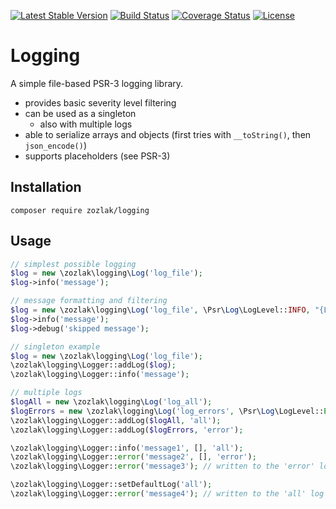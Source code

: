 [![Latest Stable Version](https://poser.pugx.org/zozlak/logging/v/stable)](https://packagist.org/packages/zozlak/logging)
[![Build Status](https://travis-ci.org/zozlak/logging.svg?branch=master)](https://travis-ci.org/zozlak/logging)
[![Coverage Status](https://coveralls.io/repos/github/zozlak/logging/badge.svg?branch=master)](https://coveralls.io/github/zozlak/logging?branch=master)
[![License](https://poser.pugx.org/zozlak/logging/license)](https://packagist.org/packages/zozlak/logging)

# Logging

A simple file-based PSR-3 logging library.

* provides basic severity level filtering
* can be used as a singleton
    * also with multiple logs
* able to serialize arrays and objects (first tries with `__toString()`, then `json_encode()`)
* supports placeholders (see PSR-3)

## Installation

`composer require zozlak/logging`

## Usage

```php
// simplest possible logging
$log = new \zozlak\logging\Log('log_file');
$log->info('message');

// message formatting and filtering
$log = new \zozlak\logging\Log('log_file', \Psr\Log\LogLevel::INFO, "{LEVEL}:{TIMESTAMP}\t{MESSAGE}");
$log->info('message');
$log->debug('skipped message');

// singleton example
$log = new \zozlak\logging\Log('log_file');
\zozlak\logging\Logger::addLog($log);
\zozlak\logging\Logger::info('message');

// multiple logs
$logAll = new \zozlak\logging\Log('log_all');
$logErrors = new \zozlak\logging\Log('log_errors', \Psr\Log\LogLevel::ERROR);
\zozlak\logging\Logger::addLog($logAll, 'all');
\zozlak\logging\Logger::addLog($logErrors, 'error');

\zozlak\logging\Logger::info('message1', [], 'all');
\zozlak\logging\Logger::error('message2', [], 'error');
\zozlak\logging\Logger::error('message3'); // written to the 'error' log

\zozlak\logging\Logger::setDefaultLog('all');
\zozlak\logging\Logger::error('message4'); // written to the 'all' log
```
